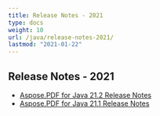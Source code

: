 ```yaml
---
title: Release Notes - 2021
type: docs
weight: 10
url: /java/release-notes-2021/
lastmod: "2021-01-22"
---
```


## **Release Notes - 2021**

- [Aspose.PDF for Java 21.2 Release Notes](/pdf/java/aspose-pdf-for-java-21-2-release-notes/)
- [Aspose.PDF for Java 21.1 Release Notes](/pdf/java/aspose-pdf-for-java-21-1-release-notes/)



